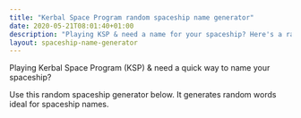 ```yaml
---
title: "Kerbal Space Program random spaceship name generator"
date: 2020-05-21T08:01:40+01:00
description: "Playing KSP & need a name for your spaceship? Here's a random generator."
layout: spaceship-name-generator
---
```


Playing Kerbal Space Program (KSP) & need a quick way to name your spaceship? 

Use this random spaceship generator below. It generates random words ideal for spaceship names. 
